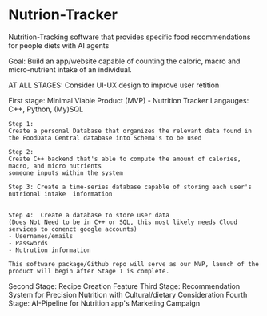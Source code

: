 # Nutrion-Tracker
Nutrition-Tracking software that provides specific food recommendations for people diets with AI agents 

Goal: Build an app/website capable of counting the caloric, macro and micro-nutrient intake of an individual. 

AT ALL STAGES: Consider UI-UX design to improve user retition

First stage: Minimal Viable Product (MVP) - Nutrition Tracker
Langauges: C++, Python, (My)SQL

    Step 1:
    Create a personal Database that organizes the relevant data found in the FoodData Central database into Schema's to be used

    Step 2:
    Create C++ backend that's able to compute the amount of calories, macro, and micro nutrients
    someone inputs within the system

    Step 3: Create a time-series database capable of storing each user's nutrional intake  information
    

    Step 4:  Create a database to store user data
    (Does Not Need to be in C++ or SQL, this most likely needs Cloud services to conenct google accounts)
    - Usernames/emails
    - Passwords
    - Nutrution information

    This software package/Github repo will serve as our MVP, launch of the product will begin after Stage 1 is complete.


Second Stage: Recipe Creation Feature
Third Stage: Recommendation System for Precision Nutrition with Cultural/dietary Consideration
Fourth Stage: AI-Pipeline for Nutrition app's Marketing Campaign